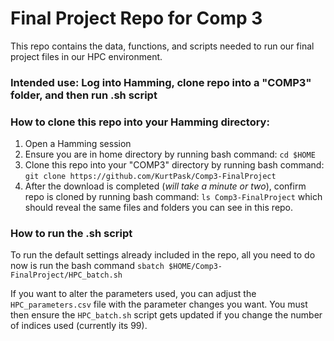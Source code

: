 # Final Project Repo for Comp 3

This repo contains the data, functions, and scripts needed to run our final project files in our HPC environment.

### Intended use: Log into Hamming, clone repo into a "COMP3" folder, and then run .sh script

### How to clone this repo into your Hamming directory:

1. Open a Hamming session
2. Ensure you are in home directory by running bash command: ```cd $HOME```
3. Clone this repo into your "COMP3" directory by running bash command: ```git clone https://github.com/KurtPask/Comp3-FinalProject```
4. After the download is completed (*will take a minute or two*), confirm repo is cloned by running bash command: ```ls Comp3-FinalProject``` which should reveal the same files and folders you can see in this repo.
   
### How to run the .sh script

To run the default settings already included in the repo, all you need to do now is run the bash command ```sbatch $HOME/Comp3-FinalProject/HPC_batch.sh```

If you want to alter the parameters used, you can adjust the ```HPC_parameters.csv``` file with the parameter changes you want. You must then ensure the ```HPC_batch.sh``` script gets updated if you change the number of indices used (currently its 99).
